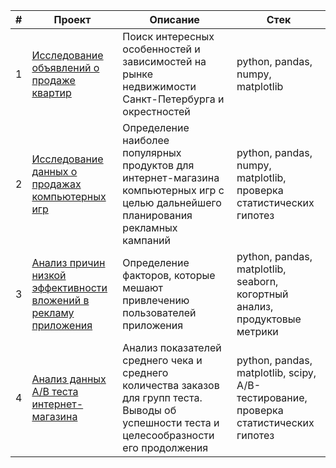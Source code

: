 | # | Проект | Описание | Стек |
|---|-------------|-------------|-------------|
| 1 | [Исследование объявлений о продаже квартир](https://github.com/tutumbleweed/projects/blob/main/project3_real_estate_spb/%D0%B0%D0%BD%D0%B0%D0%BB%D0%B8%D0%B7_%D0%BE%D1%81%D0%BE%D0%B1%D0%B5%D0%BD%D0%BD%D0%BE%D1%81%D1%82%D0%B5%D0%B9_%D1%80%D1%8B%D0%BD%D0%BA%D0%B0_%D0%BD%D0%B5%D0%B4%D0%B2%D0%B8%D0%B6%D0%B8%D0%BC%D0%BE%D1%81%D1%82%D0%B8_%D1%81%D0%BF%D0%B1.ipynb)    |Поиск интересных особенностей и зависимостей на рынке недвижимости Санкт-Петербурга и окрестностей    | python, pandas, numpy, matplotlib    |
| 2 | [Исследование данных о продажах компьютерных игр](https://github.com/tutumbleweed/projects/blob/main/project5_games/%D0%B8%D1%81%D1%81%D0%BB%D0%B5%D0%B4%D0%BE%D0%B2%D0%B0%D0%BD%D0%B8%D0%B5_%D0%BF%D1%80%D0%BE%D0%B4%D0%B0%D0%B6_%D0%BA%D0%BE%D0%BC%D0%BF%D1%8C%D1%8E%D1%82%D0%B5%D1%80%D0%BD%D1%8B%D1%85_%D0%B8%D0%B3%D1%80.ipynb)    | Определение наиболее популярных продуктов для интернет-магазина компьютерных игр с целью дальнейшего планирования рекламных кампаний   | python, pandas, numpy, matplotlib, проверка статистических гипотез    |
| 3 | [Анализ причин низкой эффективности вложений в рекламу приложения](https://github.com/tutumbleweed/projects/blob/main/project7_mobile_app_marketing/%D0%B0%D0%BD%D0%B0%D0%BB%D0%B8%D0%B7_%D0%BD%D0%B5%D1%8D%D1%84%D1%84%D0%B5%D0%BA%D1%82%D0%B8%D0%B2%D0%BD%D0%BE%D1%81%D1%82%D0%B8_%D1%80%D0%B5%D0%BA%D0%BB%D0%B0%D0%BC%D1%8B_%D0%BC%D0%BE%D0%B1%D0%B8%D0%BB%D1%8C%D0%BD%D0%BE%D0%B3%D0%BE_%D0%BF%D1%80%D0%B8%D0%BB%D0%BE%D0%B6%D0%B5%D0%BD%D0%B8%D1%8F.ipynb)   |Определение факторов, которые мешают привлечению пользователей приложения | python, pandas, matplotlib, seaborn, когортный анализ, продуктовые метрики   |
| 4 | [Анализ данных А/B теста интернет-магазина ](https://github.com/tutumbleweed/projects/blob/main/project8_internet_market_AB_test/%D0%BF%D1%80%D0%BE%D0%B2%D0%B5%D1%80%D0%BA%D0%B0_%D0%B3%D0%B8%D0%BF%D0%BE%D1%82%D0%B5%D0%B7_%D0%BF%D0%BE_%D1%83%D0%B2%D0%B5%D0%BB%D0%B8%D1%87%D0%B5%D0%BD%D0%B8%D1%8E_%D0%B2%D1%8B%D1%80%D1%83%D1%87%D0%BA%D0%B8_%D0%B2_%D0%B8%D0%BD%D1%82%D0%B5%D1%80%D0%BD%D0%B5%D1%82_%D0%BC%D0%B0%D0%B3%D0%B0%D0%B7%D0%B8%D0%BD%D0%B5.ipynb)  | Анализ показателей среднего чека и среднего количества заказов для групп теста. Выводы об успешности теста и целесообразности его продолжения   | python, pandas, matplotlib, scipy, A/B-тестирование, проверка статистических гипотез   |
